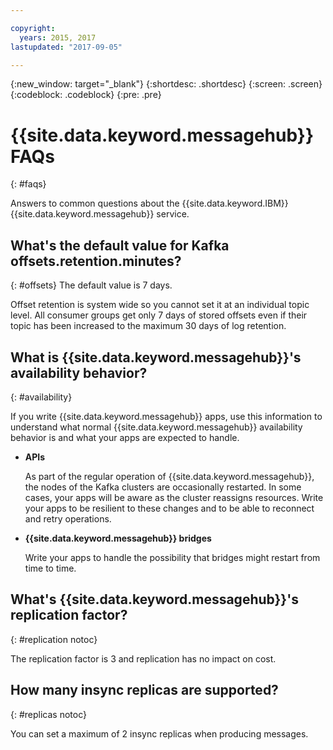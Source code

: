 ```yaml
---

copyright:
  years: 2015, 2017
lastupdated: "2017-09-05"

---
```


{:new_window: target="_blank"}
{:shortdesc: .shortdesc}
{:screen: .screen}
{:codeblock: .codeblock}
{:pre: .pre}

# {{site.data.keyword.messagehub}} FAQs
{: #faqs}

Answers to common questions about the {{site.data.keyword.IBM}} {{site.data.keyword.messagehub}} service.

## What's the default value for Kafka offsets.retention.minutes?
{: #offsets}
The default value is 7 days. 

Offset retention is system wide so you cannot set it at an individual topic level. All consumer groups get only 7 days of stored offsets even if their topic has been increased to the maximum 30 days of log retention. 

## What is {{site.data.keyword.messagehub}}'s availability behavior?
{: #availability}

If you write {{site.data.keyword.messagehub}} apps, use this information to understand what normal {{site.data.keyword.messagehub}} availability behavior is and what your apps are expected to handle.

* **APIs**

    As part of the regular operation of {{site.data.keyword.messagehub}}, the nodes of the Kafka clusters are occasionally restarted.
    In some cases, your apps will be aware as the cluster reassigns resources. Write your apps to be resilient
    to these changes and to be able to reconnect and retry operations.
	
* **{{site.data.keyword.messagehub}} bridges**

    Write your apps to handle the possibility that bridges might restart from time to time.

## What's {{site.data.keyword.messagehub}}'s replication factor? 
{: #replication notoc}

The replication factor is 3 and replication has no impact on cost. 

## How many insync replicas are supported? 
{: #replicas notoc}

You can set a maximum of 2 insync replicas when producing messages.
